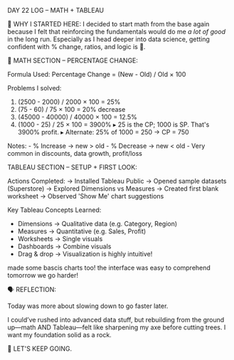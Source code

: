  DAY 22 LOG – MATH + TABLEAU

🧠 WHY I STARTED HERE:
I decided to start math from the base again because I felt 
that reinforcing the fundamentals would do me *a lot of good* 
in the long run. Especially as I head deeper into data science, 
getting confident with % change, ratios, and logic is 🔑.

🧮 MATH SECTION – PERCENTAGE CHANGE:

Formula Used:
    Percentage Change = (New - Old) / Old × 100

Problems I solved:

  1. (2500 - 2000) / 2000 × 100 = 25%
  2. (75 - 60) / 75 × 100 = 20% decrease
  3. (45000 - 40000) / 40000 × 100 = 12.5%
  4. (1000 - 25) / 25 × 100 = 3900% 
     ▸ 25 is the CP; 1000 is SP. That's 3900% profit.
     ▸ Alternate: 25% of 1000 = 250 → CP = 750

Notes:
    - % Increase → new > old
    - % Decrease → new < old
    - Very common in discounts, data growth, profit/loss

TABLEAU SECTION – SETUP + FIRST LOOK:

Actions Completed:
  -> Installed Tableau Public
  -> Opened sample datasets (Superstore)
  -> Explored Dimensions vs Measures
  -> Created first blank worksheet
  -> Observed 'Show Me' chart suggestions

Key Tableau Concepts Learned:
  - Dimensions → Qualitative data (e.g. Category, Region)
  - Measures → Quantitative (e.g. Sales, Profit)
  - Worksheets → Single visuals
  - Dashboards → Combine visuals
  - Drag & drop → Visualization is highly intuitive!

made some bascis charts too! the interface was easy to comprehend tomorrow we go harder!

🗣 REFLECTION:

Today was more about slowing down to go faster later.

I could’ve rushed into advanced data stuff, but rebuilding 
from the ground up—math AND Tableau—felt like sharpening my axe 
before cutting trees. I want my foundation solid as a rock.

🚀 LET'S KEEP GOING.
